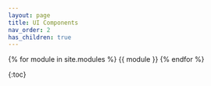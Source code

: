 ```yaml
---
layout: page
title: UI Components
nav_order: 2
has_children: true
---
```



{% for module in site.modules %}
{{ module }}
{% endfor %}

{:toc}